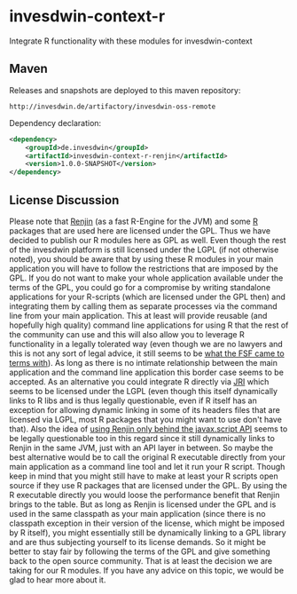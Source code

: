 # invesdwin-context-r
Integrate R functionality with these modules for invesdwin-context 

## Maven

Releases and snapshots are deployed to this maven repository:
```
http://invesdwin.de/artifactory/invesdwin-oss-remote
```

Dependency declaration:
```xml
<dependency>
	<groupId>de.invesdwin</groupId>
	<artifactId>invesdwin-context-r-renjin</artifactId>
	<version>1.0.0-SNAPSHOT</version>
</dependency>
```

## License Discussion

Please note that [Renjin](http://www.renjin.org/) (as a fast R-Engine for the JVM) and some [R](https://www.r-project.org/) packages that are used here are licensed under the GPL. Thus we have decided to publish our R modules here as GPL as well. Even though the rest of the invesdwin platform is still licensed under the LGPL (if not otherwise noted), you should be aware that by using these R modules in your main application you will have to follow the restrictions that are imposed by the GPL. If you do not want to make your whole application available under the terms of the GPL, you could go for a compromise by writing standalone applications for your R-scripts (which are licensed under the GPL then) and integrating them by calling them as separate processes via the command line from your main application. This at least will provide reusable (and hopefully high quality) command line applications for using R that the rest of the community can use and this will also allow you to leverage R functionality in a legally tolerated way (even though we are no lawyers and this is not any sort of legal advice, it still seems to be [what the FSF came to terms with](https://www.gnu.org/licenses/gpl-faq.html#GPLPlugins)). As long as there is no intimate relationship between the main application and the command line application this border case seems to be accepted. As an alternative you could integrate R directly via [JRI](https://rforge.net/JRI/) which seems to be licensed under the LGPL (even though this itself dynamically links to R libs and is thus legally questionable, even if R itself has an exception for allowing dynamic linking in some of its headers files that are licensed via LGPL, most R packages that you might want to use don't have that). Also the idea of [using Renjin only behind the javax.script API](https://groups.google.com/forum/#!msg/renjin-dev/yoS1dTeJLm8/bVtVu_tGLck) seems to be legally questionable too in this regard since it still dynamically links to Renjin in the same JVM, just with an API layer in between. So maybe the best alternative would be to call the original R executable directly from your main application as a command line tool and let it run your R script. Though keep in mind that you might still have to make at least your R scripts open source if they use R packages that are licensed under the GPL. By using the R executable directly you would loose the performance benefit that Renjin brings to the table. But as long as Renjin is licensed under the GPL and is used in the same classpath as your main application (since there is no classpath exception in their version of the license, which might be imposed by R itself), you might essentially still be dynamically linking to a GPL library and are thus subjecting yourself to its license demands. So it might be better to stay fair by following the terms of the GPL and give something back to the open source community. That is at least the decision we are taking for our R modules. If you have any advice on this topic, we would be glad to hear more about it.

